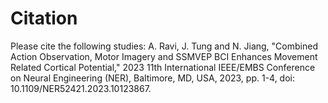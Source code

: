 # Citation
Please cite the following studies:
A. Ravi, J. Tung and N. Jiang, "Combined Action Observation, Motor Imagery and SSMVEP BCI Enhances Movement Related Cortical Potential," 2023 11th International IEEE/EMBS Conference on Neural Engineering (NER), Baltimore, MD, USA, 2023, pp. 1-4, doi: 10.1109/NER52421.2023.10123867.
